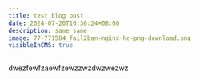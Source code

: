 ```yaml
---
title: test blog post
date: 2024-07-26T16:36:24+08:00
description: same same
image: 77-771584_fail2ban-nginx-hd-png-download.png
visibleInCMS: true
---
```

dwezfewfzaewfzewzzwzdwzwezwz
